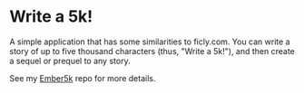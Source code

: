 Write a 5k!
======

A simple application that has some similarities to ficly.com.  You can write a story of up to five thousand characters (thus, "Write a 5k!"), and then create a sequel or prequel to any story.

See my [Ember5k](https://github.com/rwalters/Ember5k) repo for more details.
